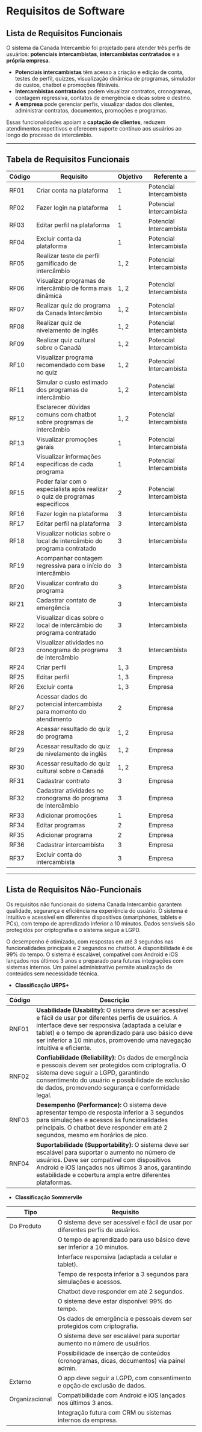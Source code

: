 # Requisitos de Software

## Lista de Requisitos Funcionais 

O sistema da Canada Intercambio foi projetado para atender três perfis de usuários: **potenciais intercambistas**, **intercambistas contratados** e a **própria empresa**.

- **Potenciais intercambistas** têm acesso a criação e edição de conta, testes de perfil, quizzes, visualização dinâmica de programas, simulador de custos, chatbot e promoções filtráveis.
- **Intercambistas contratados** podem visualizar contratos, cronogramas, contagem regressiva, contatos de emergência e dicas sobre o destino.
- **A empresa** pode gerenciar perfis, visualizar dados dos clientes, administrar contratos, documentos, promoções e programas.

Essas funcionalidades apoiam a **captação de clientes**, reduzem atendimentos repetitivos e oferecem suporte contínuo aos usuários ao longo do processo de intercâmbio.

---

## Tabela de Requisitos Funcionais

| Código  | Requisito                                                                 | Objetivo                  | Referente a               |
|---------|---------------------------------------------------------------------------|---------------------------|---------------------------|
| RF01    | Criar conta na plataforma                                                 | 1                         | Potencial Intercambista   |
| RF02    | Fazer login na plataforma                                                 | 1                         | Potencial Intercambista   |
| RF03    | Editar perfil na plataforma                                               | 1                         | Potencial Intercambista   |
| RF04    | Excluir conta da plataforma                                               | 1                         | Potencial Intercambista   |
| RF05    | Realizar teste de perfil gamificado de intercâmbio                        | 1, 2                      | Potencial Intercambista   |
| RF06    | Visualizar programas de intercâmbio de forma mais dinâmica               | 1, 2                      | Potencial Intercambista   |
| RF07    | Realizar quiz do programa da Canada Intercâmbio                           | 1, 2                      | Potencial Intercambista   |
| RF08    | Realizar quiz de nivelamento de inglês                                    | 1, 2                      | Potencial Intercambista   |
| RF09    | Realizar quiz cultural sobre o Canadá                                     | 1, 2                      | Potencial Intercambista   |
| RF10    | Visualizar programa recomendado com base no quiz                          | 1, 2                      | Potencial Intercambista   |
| RF11    | Simular o custo estimado dos programas de intercâmbio                     | 1, 2                      | Potencial Intercambista   |
| RF12    | Esclarecer dúvidas comuns com chatbot sobre programas de intercâmbio      | 1, 2                      | Potencial Intercambista   |
| RF13    | Visualizar promoções gerais                                               | 1                         | Potencial Intercambista   |
| RF14    | Visualizar informações específicas de cada programa                       | 1                         | Potencial Intercambista   |
| RF15    | Poder falar com o especialista após realizar o quiz de programas específicos| 2                         | Potencial Intercambista   |
| RF16    | Fazer login na plataforma                                                 | 3                         | Intercambista             |
| RF17    | Editar perfil na plataforma                                               | 3                         | Intercambista             |
| RF18    | Visualizar notícias sobre o local de intercâmbio do programa contratado   | 3                         | Intercambista             |
| RF19    | Acompanhar contagem regressiva para o início do intercâmbio              | 3                         | Intercambista             |
| RF20    | Visualizar contrato do programa                                           | 3                         | Intercambista             |
| RF21    | Cadastrar contato de emergência                                           | 3                         | Intercambista             |
| RF22    | Visualizar dicas sobre o local de intercâmbio do programa contratado      | 3                         | Intercambista             |
| RF23    | Visualizar atividades no cronograma do programa de intercâmbio            | 3                         | Intercambista             |
| RF24    | Criar perfil                                                              | 1, 3                      | Empresa                   |
| RF25    | Editar perfil                                                             | 1, 3                      | Empresa                   |
| RF26    | Excluir conta                                                             | 1, 3                      | Empresa                   |
| RF27    | Acessar dados do potencial intercambista para momento do atendimento      | 2                         | Empresa                   |
| RF28    | Acessar resultado do quiz do programa                                     | 1, 2                      | Empresa                   |
| RF29    | Acessar resultado do quiz de nivelamento de inglês                        | 1, 2                      | Empresa                   |
| RF30    | Acessar resultado do quiz cultural sobre o Canadá                         | 1, 2                      | Empresa                   |
| RF31    | Cadastrar contrato                                                        | 3                         | Empresa                   |
| RF32    | Cadastrar atividades no cronograma do programa de intercâmbio             | 3                         | Empresa                   |
| RF33    | Adicionar promoções                                                       | 1                         | Empresa                   |
| RF34    | Editar programas                                                           | 2                         | Empresa                   |
| RF35    | Adicionar programa                                                        | 2                         | Empresa                   |
| RF36    | Cadastrar intercambista                                                   | 3                         | Empresa                   |
| RF37    | Excluir conta do intercambista                                            | 3                         | Empresa                   |

---

## Lista de Requisitos Não-Funcionais 

Os requisitos não funcionais do sistema Canada Intercambio garantem qualidade, segurança e eficiência na experiência do usuário. O sistema é intuitivo e acessível em diferentes dispositivos (smartphones, tablets e PCs), com tempo de aprendizado inferior a 10 minutos. Dados sensíveis são protegidos por criptografia e o sistema segue a LGPD.

O desempenho é otimizado, com respostas em até 3 segundos nas funcionalidades principais e 2 segundos no chatbot. A disponibilidade é de 99% do tempo. O sistema é escalável, compatível com Android e iOS lançados nos últimos 3 anos e preparado para futuras integrações com sistemas internos. Um painel administrativo permite atualização de conteúdos sem necessidade técnica.

- **Classificação URPS+**


| **Código**  | **Descrição**                                                                                                                                                                                                 |
|---------|-----------------------------------------------------------------------------------------------------------------------------------------------------------------------------------------------------------|
| RNF01   | **Usabilidade (Usability):** O sistema deve ser acessível e fácil de usar por diferentes perfis de usuários. A interface deve ser responsiva (adaptada a celular e tablet) e o tempo de aprendizado para uso básico deve ser inferior a 10 minutos, promovendo uma navegação intuitiva e eficiente. |
| RNF02   | **Confiabilidade (Reliability):** Os dados de emergência e pessoais devem ser protegidos com criptografia. O sistema deve seguir a LGPD, garantindo consentimento do usuário e possibilidade de exclusão de dados, promovendo segurança e conformidade legal. |
| RNF03   | **Desempenho (Performance):** O sistema deve apresentar tempo de resposta inferior a 3 segundos para simulações e acessos às funcionalidades principais. O chatbot deve responder em até 2 segundos, mesmo em horários de pico. |
| RNF04   | **Suportabilidade (Supportability):** O sistema deve ser escalável para suportar o aumento no número de usuários. Deve ser compatível com dispositivos Android e iOS lançados nos últimos 3 anos, garantindo estabilidade e cobertura ampla entre diferentes plataformas. |

- **Classificação Sommervile**

| **Tipo**           | **Requisito**                                                                                     |
|----------------|-----------------------------------------------------------------------------------------------|
| Do Produto | O sistema deve ser acessível e fácil de usar por diferentes perfis de usuários.              |
|                | O tempo de aprendizado para uso básico deve ser inferior a 10 minutos.                       |
|                | Interface responsiva (adaptada a celular e tablet).                                          |
|                | Tempo de resposta inferior a 3 segundos para simulações e acessos.                           |
|                | Chatbot deve responder em até 2 segundos.                                                    |
|                | O sistema deve estar disponível 99% do tempo.                                                |
|                | Os dados de emergência e pessoais devem ser protegidos com criptografia.                     |
|                | O sistema deve ser escalável para suportar aumento no número de usuários.                    |
|                | Possibilidade de inserção de conteúdos (cronogramas, dicas, documentos) via painel admin.    |
| Externo    | O app deve seguir a LGPD, com consentimento e opção de exclusão de dados.                    |
| Organizacional | Compatibilidade com Android e iOS lançados nos últimos 3 anos.                         |
|                | Integração futura com CRM ou sistemas internos da empresa.                                   |
